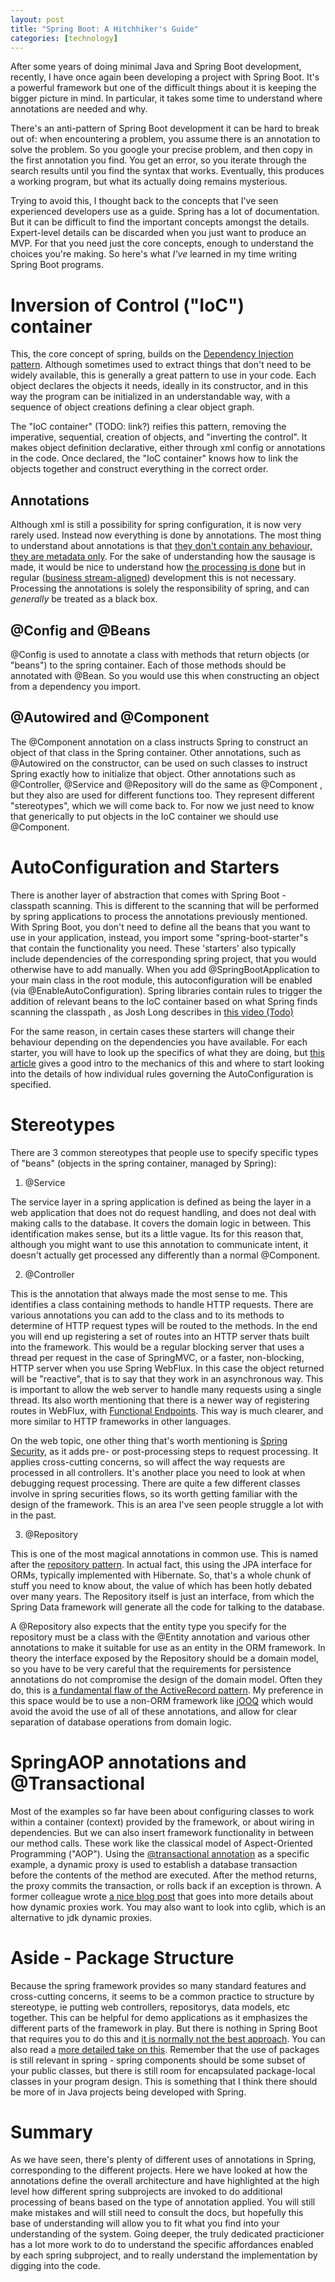 ```yaml
---
layout: post
title: "Spring Boot: A Hitchhiker's Guide"
categories: [technology]
---
```


After some years of doing minimal Java and Spring Boot development, recently, I have once again been developing a project with Spring Boot. It's a powerful framework but one of the difficult things about it is keeping the bigger picture in mind. In particular, it takes some time to understand where annotations are needed and why.

There's an anti-pattern of Spring Boot development it can be hard to break out of: when encountering a problem, you assume there is an annotation to solve the problem. So you google your precise problem, and then copy in the first annotation you find. You get an error, so you iterate through the search results until you find the syntax that works. Eventually, this produces a working program, but what its actually doing remains mysterious.

Trying to avoid this, I thought back to the concepts that I've seen experienced developers use as a guide. Spring has a lot of documentation. But it can be difficult to find the important concepts amongst the details. Expert-level details can be discarded when you just want to produce an MVP. For that you need just the core concepts, enough to understand the choices you're making. So here's what *I've* learned in my time writing Spring Boot programs.

# Inversion of Control ("IoC") container

This, the core concept of spring, builds on the [Dependency Injection pattern](https://martinfowler.com/articles/injection.html). Although sometimes used to extract things that don't need to be widely available, this is generally a great pattern to use in your code. Each object declares the objects it needs, ideally in its constructor, and in this way the program can be initialized in an understandable way, with a sequence of object creations defining a clear object graph.

The "IoC container" (TODO: link?) reifies this pattern, removing the imperative, sequential, creation of objects, and "inverting the control". It makes object definition declarative, either through xml config or annotations in the code. Once declared, the "IoC container" knows how to link the objects together and construct everything in the correct order.

## Annotations

Although xml is still a possibility for spring configuration, it is now very rarely used. Instead now everything is done by annotations. The most thing to understand about annotations is that [they don't contain any behaviour, they are metadata only](https://dzone.com/articles/how-annotations-work-java). For the sake of understanding how the sausage is made, it would be nice to understand how [the processing is done](http://hannesdorfmann.com/annotation-processing/annotationprocessing101) but in regular ([business stream-aligned](https://teamtopologies.com/key-concepts)) development this is not necessary. Processing the annotations is solely the responsibility of spring, and can *generally* be treated as a black box.

## @Config and @Beans

@Config is used to annotate a class with methods that return objects (or "beans") to the spring container. Each of those methods should be annotated with @Bean. So you would use this when constructing an object from a dependency you import.

## @Autowired and @Component

The @Component annotation on a class instructs Spring to construct an object of that class in the Spring container. Other annotations, such as @Autowired on the constructor, can be used on such classes to instruct Spring exactly how to initialize that object. Other annotations such as @Controller, @Service and @Repository will do the same as @Component , but they also are used for different functions too. They represent different "stereotypes", which we will come back to. For now we just need to know that generically to put objects in the IoC container we should use @Component.

# AutoConfiguration and Starters

There is another layer of abstraction that comes with Spring Boot - classpath scanning. This is different to the scanning that will be performed by spring applications to process the annotations previously mentioned. With Spring Boot, you don't need to define all the beans that you want to use in your application, instead, you import some "spring-boot-starter"s that contain the functionality you need. These 'starters' also typically include dependencies of the corresponding spring project, that you would otherwise have to add manually. When you add @SpringBootApplication to your main class in the root module, this autoconfiguration will be enabled (via @EnableAutoConfiguration). Spring libraries contain rules to trigger the addition of relevant beans to the IoC container based on what Spring finds scanning the classpath , as Josh Long describes in [this video (Todo) ]()

For the same reason, in certain cases these starters will change their behaviour depending on the dependencies you have available. For each starter, you will have to look up the specifics of what they are doing, but [this article](https://dzone.com/articles/how-springboot-autoconfiguration-magic-works) gives a good intro to the mechanics of this and where to start looking into the details of how individual rules governing the AutoConfiguration is specified.

# Stereotypes

There are 3 common stereotypes that people use to specify specific types of "beans" (objects in the spring container, managed by Spring):

1. @Service

The service layer in a spring application is defined as being the layer in a web application that does not do request handling, and does not deal with making calls to the database. It covers the domain logic in between. This identification makes sense, but its a little vague. Its for this reason that, although you might want to use this annotation to communicate intent, it doesn't actually get processed any differently than a normal @Component.

2. @Controller

This is the annotation that always made the most sense to me. This identifies a class containing methods to handle HTTP requests. There are various annotations you can add to the class and to its methods to determine of HTTP request types will be routed to the methods. In the end you will end up registering a set of routes into an HTTP server thats built into the framework. This would be a regular blocking server that uses a thread per request in the case of SpringMVC, or a faster, non-blocking, HTTP server when you use Spring WebFlux. In this case the object returned will be "reactive", that is to say that they work in an asynchronous way. This is important to allow the web server to handle many requests using a single thread. Its also worth mentioning that there is a newer way of registering routes in WebFlux, with [Functional Endpoints](https://docs.spring.io/spring-framework/docs/current/reference/html/web-reactive.html#webflux-fn). This way is much clearer, and more similar to HTTP frameworks in other languages.

On the web topic, one other thing that's worth mentioning is [Spring Security](https://spring.io/guides/topicals/spring-security-architecture), as it adds pre- or post-processing steps to request processing. It applies cross-cutting concerns, so will affect the way requests are processed in all controllers. It's another place you need to look at when debugging request processing. There are quite a few different classes involve in spring securities flows, so its worth getting familiar with the design of the framework. This is an area I've seen people struggle a lot with in the past.

3. @Repository

This is one of the most magical annotations in common use. This is named after the [repository pattern](https://docs.microsoft.com/en-us/dotnet/architecture/microservices/microservice-ddd-cqrs-patterns/infrastructure-persistence-layer-design). In actual fact, this using the JPA interface for ORMs, typically implemented with Hibernate. So, that's a whole chunk of stuff you need to know about, the value of which has been hotly debated over many years. The Repository itself is just an interface, from which the Spring Data framework will generate all the code for talking to the database.

A @Repository also expects that the entity type you specify for the repository must be a class with the @Entity annotation and various other annotations to make it suitable for use as an entity in the ORM framework. In theory the interface exposed by the Repository should be a domain model, so you have to be very careful that the  requirements for persistence annotations do not compromise the design of the domain model. Often they do, this is [a fundamental flaw of the ActiveRecord pattern](https://softwareengineering.stackexchange.com/questions/119352/does-the-activerecord-pattern-follow-encourage-the-solid-design-principlespersonal). My preference in this space would be to use a non-ORM framework like [jOOQ](https://docs.spring.io/spring-boot/docs/2.1.13.RELEASE/reference/html/boot-features-sql.html#boot-features-jooq) which would avoid the avoid the use of all of these annotations, and allow for clear separation of database operations from domain logic.

# SpringAOP annotations and @Transactional

Most of the examples so far have been about configuring classes to work within a container (context) provided by the framework, or about wiring in dependencies. But we can also insert framework functionality in between our method calls. These work like the classical model of Aspect-Oriented Programming ("AOP"). Using the [@transactional annotation](https://dzone.com/articles/how-does-spring-transactional) as a specific example, a dynamic proxy is used to establish a database transaction before the contents of the method are executed. After the method returns, the proxy commits the transaction, or rolls back if an exception is thrown. A former colleague wrote  [a nice blog post](https://opencredo.com/blogs/dynamic-proxies-java/) that goes into more details about how dynamic proxies work. You may also want to look into cglib, which is an alternative to jdk dynamic proxies.

# Aside - Package Structure

Because the spring framework provides so many standard features and cross-cutting concerns, it seems to be a common practice to structure by stereotype, ie putting web controllers, repositorys, data models, etc together. This can be helpful for demo applications as it emphasizes the different parts of the framework in play. But there is nothing in Spring Boot that requires you to do this and [it is normally not the best approach](https://dzone.com/articles/package-by-layer-for-spring-projects-is-obsolete). You can also read a [more detailed take on this](https://phauer.com/2020/package-by-feature/). Remember that the use of packages is still relevant in spring - spring components should be some subset of your public classes, but there is still room for encapsulated package-local classes in your program design. This is something that I think there should be more of in Java projects being developed with Spring.

# Summary

As we have seen, there's plenty of different uses of annotations in Spring, corresponding to the different projects. Here we have looked at how the annotations define the overall architecture and have highlighted at the high level how different spring subprojects are invoked to do additional processing of beans based on the type of annotation applied. You will still make mistakes and will still need to consult the docs, but hopefully this base of understanding will allow you to fit what you find into your understanding of the system. Going deeper, the truly dedicated practicioner has a lot more work to do to understand the specific affordances enabled by each spring subproject, and to really understand the implementation by digging into the code.
